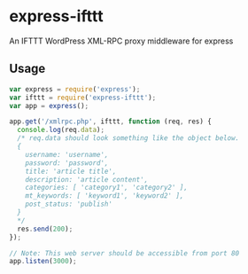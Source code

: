 express-ifttt
=============

An IFTTT WordPress XML-RPC proxy middleware for express

Usage
-----

```js
var express = require('express');
var ifttt = require('express-ifttt');
var app = express();

app.get('/xmlrpc.php', ifttt, function (req, res) {
  console.log(req.data);
  /* req.data should look something like the object below.
  {
    username: 'username',
    password: 'password',
    title: 'article title',
    description: 'article content',
    categories: [ 'category1', 'category2' ],
    mt_keywords: [ 'keyword1', 'keyword2' ],
    post_status: 'publish'
  }
  */  
  res.send(200);
});

// Note: This web server should be accessible from port 80
app.listen(3000);
```
